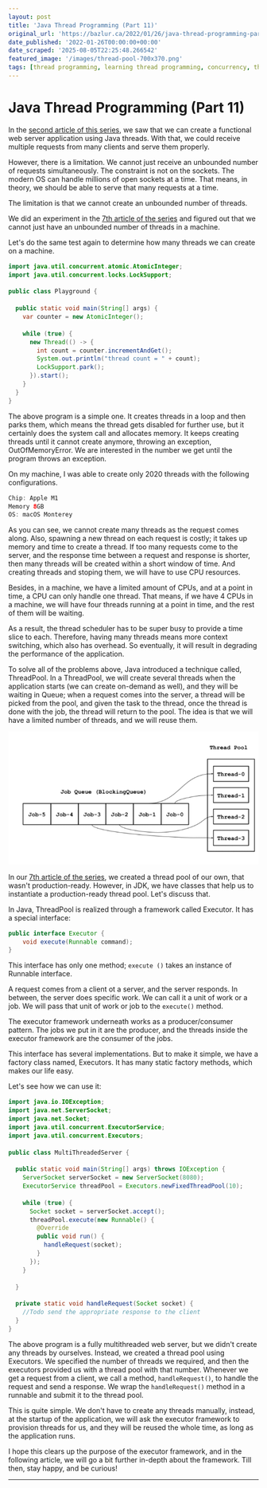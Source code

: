 ```yaml
---
layout: post
title: 'Java Thread Programming (Part 11)'
original_url: 'https://bazlur.ca/2022/01/26/java-thread-programming-part-11/'
date_published: '2022-01-26T00:00:00+00:00'
date_scraped: '2025-08-05T22:25:48.266542'
featured_image: '/images/thread-pool-700x370.png'
tags: [thread programming, learning thread programming, concurrency, thread, threadpool]
---
```


Java Thread Programming (Part 11)
=================================

In the [second article of this series](https://foojay.io/today/java-thread-programming-part-2/ "second article of this series"), we saw that we can create a functional web server application using Java threads. With that, we could receive multiple requests from many clients and serve them properly.

However, there is a limitation. We cannot just receive an unbounded number of requests simultaneously. The constraint is not on the sockets. The modern OS can handle millions of open sockets at a time. That means, in theory, we should be able to serve that many requests at a time.

The limitation is that we cannot create an unbounded number of threads.

We did an experiment in the [7th article of the series](https://foojay.io/today/java-thread-programming-part-7/ "7th article of the series") and figured out that we cannot just have an unbounded number of threads in a machine.

Let's do the same test again to determine how many threads we can create on a machine.

```java
import java.util.concurrent.atomic.AtomicInteger;
import java.util.concurrent.locks.LockSupport;

public class Playground {

  public static void main(String[] args) {
    var counter = new AtomicInteger();

    while (true) {
      new Thread(() -> {
        int count = counter.incrementAndGet();
        System.out.println("thread count = " + count);
        LockSupport.park();
      }).start();
    }
  }
}
```

The above program is a simple one. It creates threads in a loop and then parks them, which means the thread gets disabled for further use, but it certainly does the system call and allocates memory. It keeps creating threads until it cannot create anymore, throwing an exception, OutOfMemoryError. We are interested in the number we get until the program throws an exception.

On my machine, I was able to create only 2020 threads with the following configurations.

```java
Chip: Apple M1
Memory 8GB
OS: macOS Monterey
```

As you can see, we cannot create many threads as the request comes along. Also, spawning a new thread on each request is costly; it takes up memory and time to create a thread. If too many requests come to the server, and the response time between a request and response is shorter, then many threads will be created within a short window of time. And creating threads and stoping them, we will have to use CPU resources.

Besides, in a machine, we have a limited amount of CPUs, and at a point in time, a CPU can only handle one thread. That means, if we have 4 CPUs in a machine, we will have four threads running at a point in time, and the rest of them will be waiting.

As a result, the thread scheduler has to be super busy to provide a time slice to each. Therefore, having many threads means more context switching, which also has overhead. So eventually, it will result in degrading the performance of the application.

To solve all of the problems above, Java introduced a technique called, ThreadPool. In a ThreadPool, we will create several threads when the application starts (we can create on-demand as well), and they will be waiting in Queue; when a request comes into the server, a thread will be picked from the pool, and given the task to the thread, once the thread is done with the job, the thread will return to the pool. The idea is that we will have a limited number of threads, and we will reuse them.

![](/images/thread-pool-700x370.png)

In our [7th article of the series](https://foojay.io/today/java-thread-programming-part-7/ "7th article of the series"), we created a thread pool of our own, that wasn't production-ready. However, in JDK, we have classes that help us to instantiate a production-ready thread pool. Let's discuss that.

In Java, ThreadPool is realized through a framework called Executor. It has a special interface:

```java
public interface Executor {
    void execute(Runnable command);
}
```

This interface has only one method; `execute ()` takes an instance of Runnable interface.  

A request comes from a client ot a server, and the server responds. In between, the server does specific work. We can call it a unit of work or a job. We will pass that unit of work or job to the `execute()` method.

The executor framework underneath works as a producer/consumer pattern. The jobs we put in it are the producer, and the threads inside the executor framework are the consumer of the jobs.

This interface has several implementations. But to make it simple, we have a factory class named, Executors. It has many static factory methods, which makes our life easy.

Let's see how we can use it:

```java
import java.io.IOException;
import java.net.ServerSocket;
import java.net.Socket;
import java.util.concurrent.ExecutorService;
import java.util.concurrent.Executors;

public class MultiThreadedServer {

  public static void main(String[] args) throws IOException {
    ServerSocket serverSocket = new ServerSocket(8080);
    ExecutorService threadPool = Executors.newFixedThreadPool(10);

    while (true) {
      Socket socket = serverSocket.accept();
      threadPool.execute(new Runnable() {
        @Override
        public void run() {
          handleRequest(socket);
        }
      });
    }

  }

  private static void handleRequest(Socket socket) {
    //Todo send the appropriate response to the client 
  }
}
```

The above program is a fully multithreaded web server, but we didn't create any threads by ourselves. Instead, we created a thread pool using Executors. We specified the number of threads we required, and then the executors provided us with a thread pool with that number. Whenever we get a request from a client, we call a method, `handleRequest()`, to handle the request and send a response. We wrap the `handleRequest()` method in a runnable and submit it to the thread pool.

This is quite simple. We don't have to create any threads manually, instead, at the startup of the application, we will ask the executor framework to provision threads for us, and they will be reused the whole time, as long as the application runs.

I hope this clears up the purpose of the executor framework, and in the following article, we will go a bit further in-depth about the framework. Till then, stay happy, and be curious!  

*** ** * ** ***

